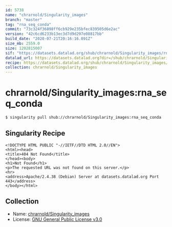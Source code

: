 ```yaml
---
id: 5738
name: "chrarnold/Singularity_images"
branch: "master"
tag: "rna_seq_conda"
commit: "73c324f36898ff6cb929e235bfec839505d6e2ac"
version: "42c6cd6233b13ec3d7d9d297e08817bb"
build_date: "2020-07-21T20:16:16.091Z"
size_mb: 2559.0
size: 1202815007
sif: "https://datasets.datalad.org/shub/chrarnold/Singularity_images/rna_seq_conda/2020-07-21-73c324f3-42c6cd62/42c6cd6233b13ec3d7d9d297e08817bb.sif"
datalad_url: https://datasets.datalad.org?dir=/shub/chrarnold/Singularity_images/rna_seq_conda/2020-07-21-73c324f3-42c6cd62/
recipe: https://datasets.datalad.org/shub/chrarnold/Singularity_images/rna_seq_conda/2020-07-21-73c324f3-42c6cd62/Singularity
collection: chrarnold/Singularity_images
---
```


# chrarnold/Singularity_images:rna_seq_conda

```bash
$ singularity pull shub://chrarnold/Singularity_images:rna_seq_conda
```

## Singularity Recipe

```singularity
<!DOCTYPE HTML PUBLIC "-//IETF//DTD HTML 2.0//EN">
<html><head>
<title>404 Not Found</title>
</head><body>
<h1>Not Found</h1>
<p>The requested URL was not found on this server.</p>
<hr>
<address>Apache/2.4.38 (Debian) Server at datasets.datalad.org Port 443</address>
</body></html>
```

## Collection

 - Name: [chrarnold/Singularity_images](https://github.com/chrarnold/Singularity_images)
 - License: [GNU General Public License v3.0](https://api.github.com/licenses/gpl-3.0)

